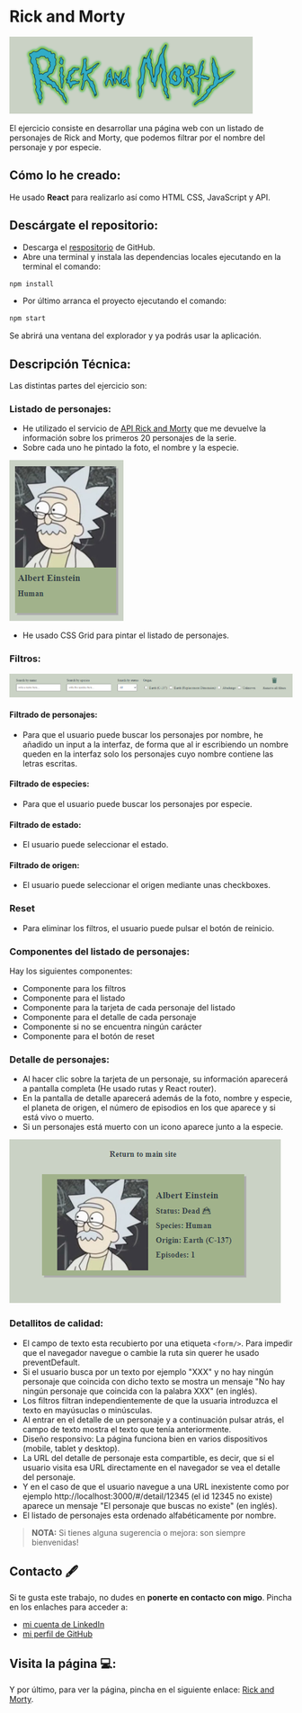 # Rick and Morty

![Ricky and Morty](/src/images/Rick_And_Morty.png)

El ejercicio consiste en desarrollar una página web con un listado de personajes de Rick and Morty, que
podemos filtrar por el nombre del personaje y por especie.

## Cómo lo he creado:

He usado **React** para realizarlo así como HTML CSS, JavaScript y API.

## Descárgate el repositorio:

- Descarga el [respositorio](https://github.com/camilla-bachna/rick-and-morty.git) de GitHub.
- Abre una terminal y instala las dependencias locales ejecutando en la terminal el comando:

```bash
npm install
```

- Por último arranca el proyecto ejecutando el comando:

```bash
npm start
```

Se abrirá una ventana del explorador y ya podrás usar la aplicación.

## Descripción Técnica:

Las distintas partes del ejercicio son:

### Listado de personajes:

- He utilizado el servicio de [API Rick and Morty](https://rickandmortyapi.com/api/character) que me devuelve la
  información sobre los primeros 20 personajes de la serie.
- Sobre cada uno he pintado la foto, el nombre y la especie.

![Card](/src/images/Card.png)

- He usado CSS Grid para pintar el listado de personajes.

### Filtros:

![Filters](/src/images/Filters.png)

#### Filtrado de personajes:

- Para que el usuario puede buscar los personajes por nombre, he añadido un input a la interfaz, de forma que al ir escribiendo un nombre queden en la interfaz solo los personajes cuyo nombre contiene las letras escritas.

#### Filtrado de especies:

- Para que el usuario puede buscar los personajes por especie.

#### Filtrado de estado:

- El usuario puede seleccionar el estado.

#### Filtrado de origen:

- El usuario puede seleccionar el origen mediante unas checkboxes.

### Reset

- Para eliminar los filtros, el usuario puede pulsar el botón de reinicio.

### Componentes del listado de personajes:

Hay los siguientes componentes:

- Componente para los filtros
- Componente para el listado
- Componente para la tarjeta de cada personaje del listado
- Componente para el detalle de cada personaje
- Componente si no se encuentra ningún carácter
- Componente para el botón de reset

### Detalle de personajes:

- Al hacer clic sobre la tarjeta de un personaje, su información aparecerá a pantalla completa (He usado rutas y React router).
- En la pantalla de detalle aparecerá además de la foto, nombre y especie, el planeta de origen, el número de episodios en los que
  aparece y si está vivo o muerto.
- Si un personajes está muerto con un icono aparece junto a la especie.

![Character Detail](/src/images/Character_Detail.png)

### Detallitos de calidad:

- El campo de texto esta recubierto por una etiqueta `<form/>`. Para impedir que el navegador navegue o cambie
  la ruta sin querer he usado preventDefault.
- Si el usuario busca por un texto por ejemplo "XXX" y no hay ningún personaje que coincida con dicho texto se mostra un mensaje "No hay ningún personaje que coincida con la palabra XXX" (en inglés).
- Los filtros filtran independientemente de que la usuaria introduzca el texto en mayúsuclas o minúsculas.
- Al entrar en el detalle de un personaje y a continuación pulsar atrás, el campo de texto mostra el texto que tenía anteriormente.
- Diseño responsivo: La página funciona bien en varios dispositivos (mobile, tablet y desktop).
- La URL del detalle de personaje esta compartible, es decir, que si el usuario visita esa URL directamente en el navegador se vea el detalle del personaje.
- Y en el caso de que el usuario navegue a una URL inexistente como por ejemplo http://localhost:3000/#/detail/12345 (el id 12345 no existe) aparece un mensaje "El personaje que buscas no existe" (en inglés).
- El listado de personajes esta ordenado alfabéticamente por nombre.

> **NOTA:** Si tienes alguna sugerencia o mejora: son siempre bienvenidas!

## Contacto 🖋

Si te gusta este trabajo, no dudes en **ponerte en contacto con migo**. Pincha en los enlaches para acceder a:

- [mi cuenta de LinkedIn](https://www.linkedin.com/in/camilla-bachna)
- [mi perfil de GitHub](https://github.com/camilla-bachna)

## Visita la página 💻:

Y por último, para ver la página, pincha en el siguiente enlace: [Rick and Morty](https://camilla-bachna.github.io/rick-and-morty/#/ 'Rick and Morty').
